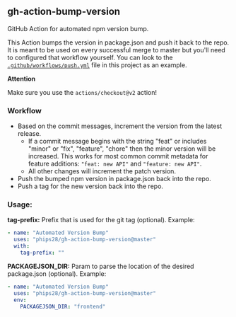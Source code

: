 ## gh-action-bump-version

GitHub Action for automated npm version bump.

This Action bumps the version in package.json and push it back to the repo.
It is meant to be used on every successful merge to master but
you'll need to configured that workflow yourself. You can look to the
[`.github/workflows/push.yml`](./.github/workflows/push.yml) file in this project as an example.

**Attention**

Make sure you use the `actions/checkout@v2` action!

### Workflow

- Based on the commit messages, increment the version from the latest release.
  - If a commit message begins with the string "feat" or includes "minor" or "fix", "feature", "chore" then the minor version will be increased. This works
    for most common commit metadata for feature additions: `"feat: new API"` and `"feature: new API"`.
  - All other changes will increment the patch version.
- Push the bumped npm version in package.json back into the repo.
- Push a tag for the new version back into the repo.

### Usage:

**tag-prefix:** Prefix that is used for the git tag (optional). Example:

```yaml
- name: "Automated Version Bump"
  uses: "phips28/gh-action-bump-version@master"
  with:
    tag-prefix: ""
```

**PACKAGEJSON_DIR:** Param to parse the location of the desired package.json (optional). Example:

```yaml
- name: "Automated Version Bump"
  uses: "phips28/gh-action-bump-version@master"
  env:
    PACKAGEJSON_DIR: "frontend"
```
